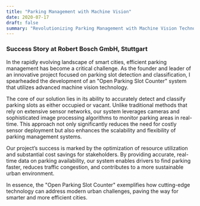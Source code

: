 ```yaml
---
title: "Parking Management with Machine Vision"
date: 2020-07-17
draft: false
summary: "Revolutionizing Parking Management with Machine Vision Technology"
---
```

### Success Story at Robert Bosch GmbH, Stuttgart

In the rapidly evolving landscape of smart cities, efficient parking management has become a critical challenge. As the founder and leader of an innovative project focused on parking slot detection and classification, I spearheaded the development of an "Open Parking Slot Counter" system that utilizes advanced machine vision technology.

The core of our solution lies in its ability to accurately detect and classify parking slots as either occupied or vacant. Unlike traditional methods that rely on extensive sensor networks, our system leverages cameras and sophisticated image processing algorithms to monitor parking areas in real-time. This approach not only significantly reduces the need for costly sensor deployment but also enhances the scalability and flexibility of parking management systems.

Our project’s success is marked by the optimization of resource utilization and substantial cost savings for stakeholders. By providing accurate, real-time data on parking availability, our system enables drivers to find parking faster, reduces traffic congestion, and contributes to a more sustainable urban environment.

In essence, the "Open Parking Slot Counter" exemplifies how cutting-edge technology can address modern urban challenges, paving the way for smarter and more efficient cities.